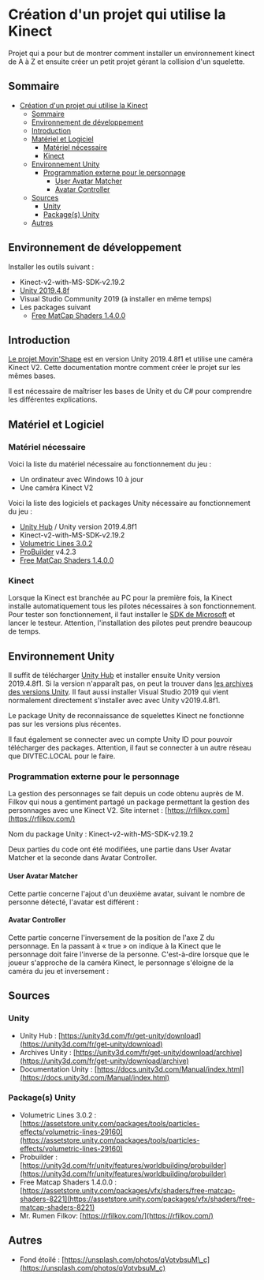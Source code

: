 # Création d'un projet qui utilise la Kinect
Projet qui a pour but de montrer comment installer un environnement kinect de A à Z et ensuite créer un petit projet gérant la collision d'un squelette.

## Sommaire
- [Création d'un projet qui utilise la Kinect](#création-dun-projet-qui-utilise-la-kinect)
  - [Sommaire](#sommaire)
  - [Environnement de développement](#environnement-de-développement)
  - [Introduction](#introduction)
  - [Matériel et Logiciel](#matériel-et-logiciel)
    - [Matériel nécessaire](#matériel-nécessaire)
    - [Kinect](#kinect)
  - [Environnement Unity](#environnement-unity)
    - [Programmation externe pour le personnage](#programmation-externe-pour-le-personnage)
      - [User Avatar Matcher](#user-avatar-matcher)
      - [Avatar Controller](#avatar-controller)
  - [Sources](#sources)
    - [Unity](#unity)
    - [Package(s) Unity](#packages-unity)
  - [Autres](#autres)

## Environnement de développement

Installer les outils suivant :
* Kinect-v2-with-MS-SDK-v2.19.2
* [Unity 2019.4.8f](https://unity3d.com/fr/get-unity/download/archive)
* Visual Studio Community 2019 (à installer en même temps)
* Les packages suivant
  * [Free MatCap Shaders 1.4.0.0](https://assetstore.unity.com/packages/vfx/shaders/free-matcap-shaders-8221)

## Introduction

[Le projet Movin&#39;Shape](https://github.com/divtec-cejef/2020-PO-Movin-Shapes) est en version Unity 2019.4.8f1 et utilise une caméra Kinect V2. Cette documentation montre comment créer le projet sur les mêmes bases.

Il est nécessaire de maîtriser les bases de Unity et du C# pour comprendre les différentes explications.

## Matériel et Logiciel

### Matériel nécessaire

Voici la liste du matériel nécessaire au fonctionnement du jeu :

- Un ordinateur avec Windows 10 à jour
- Une caméra Kinect V2

Voici la liste des logiciels et packages Unity nécessaire au fonctionnement du jeu :

- [Unity Hub](https://unity3d.com/fr/get-unity/download) / Unity version 2019.4.8f1
- Kinect-v2-with-MS-SDK-v2.19.2
- [Volumetric Lines 3.0.2](https://assetstore.unity.com/packages/tools/particles-effects/volumetric-lines-29160)
- [ProBuilder](https://unity3d.com/fr/unity/features/worldbuilding/probuilder) v4.2.3
- [Free MatCap Shaders 1.4.0.0](https://assetstore.unity.com/packages/vfx/shaders/free-matcap-shaders-8221)

### Kinect

Lorsque la Kinect est branchée au PC pour la première fois, la Kinect installe automatiquement tous les pilotes nécessaires à son fonctionnement. Pour tester son fonctionnement, il faut installer le [SDK de Microsoft](https://www.microsoft.com/en-us/download/details.aspx?id=44561) et lancer le testeur. Attention, l&#39;installation des pilotes peut prendre beaucoup de temps.

## Environnement Unity

Il suffit de télécharger [Unity Hub](https://unity3d.com/fr/get-unity/download) et installer ensuite Unity version 2019.4.8f1. Si la version n&#39;apparaît pas, on peut la trouver dans [les archives des versions Unity](https://unity3d.com/fr/get-unity/download/archive). Il faut aussi installer Visual Studio 2019 qui vient normalement directement s&#39;installer avec avec Unity v2019.4.8f1.

Le package Unity de reconnaissance de squelettes Kinect ne fonctionne pas sur les versions plus récentes.

Il faut également se connecter avec un compte Unity ID pour pouvoir télécharger des packages. Attention, il faut se connecter à un autre réseau que DIVTEC.LOCAL pour le faire.

### Programmation externe pour le personnage

La gestion des personnages se fait depuis un code obtenu auprès de M. Filkov qui nous a gentiment partagé un package permettant la gestion des personnages avec une Kinect V2.
 Site internet : [https://rfilkov.com](https://rfilkov.com/)

Nom du package Unity : Kinect-v2-with-MS-SDK-v2.19.2

Deux parties du code ont été modifiées, une partie dans User Avatar Matcher et la seconde dans Avatar Controller.

#### User Avatar Matcher

Cette partie concerne l&#39;ajout d&#39;un deuxième avatar, suivant le nombre de personne détecté, l&#39;avatar est différent :

#### Avatar Controller

Cette partie concerne l&#39;inversement de la position de l&#39;axe Z du personnage. En la passant à « true » on indique à la Kinect que le personnage doit faire l&#39;inverse de la personne. C&#39;est-à-dire lorsque que le joueur s&#39;approche de la caméra Kinect, le personnage s&#39;éloigne de la caméra du jeu et inversement :

## Sources

### Unity

- Unity Hub : [https://unity3d.com/fr/get-unity/download](https://unity3d.com/fr/get-unity/download)
- Archives Unity : [https://unity3d.com/fr/get-unity/download/archive](https://unity3d.com/fr/get-unity/download/archive)
- Documentation Unity : [https://docs.unity3d.com/Manual/index.html](https://docs.unity3d.com/Manual/index.html)

### Package(s) Unity

- Volumetric Lines 3.0.2 : [https://assetstore.unity.com/packages/tools/particles-effects/volumetric-lines-29160](https://assetstore.unity.com/packages/tools/particles-effects/volumetric-lines-29160)
- Probuilder : [https://unity3d.com/fr/unity/features/worldbuilding/probuilder](https://unity3d.com/fr/unity/features/worldbuilding/probuilder)
- Free Matcap Shaders 1.4.0.0 : [https://assetstore.unity.com/packages/vfx/shaders/free-matcap-shaders-8221](https://assetstore.unity.com/packages/vfx/shaders/free-matcap-shaders-8221)
- Mr. Rumen Filkov: [https://rfilkov.com/](https://rfilkov.com/)

## Autres

- Fond étoilé : [https://unsplash.com/photos/qVotvbsuM\_c](https://unsplash.com/photos/qVotvbsuM_c)